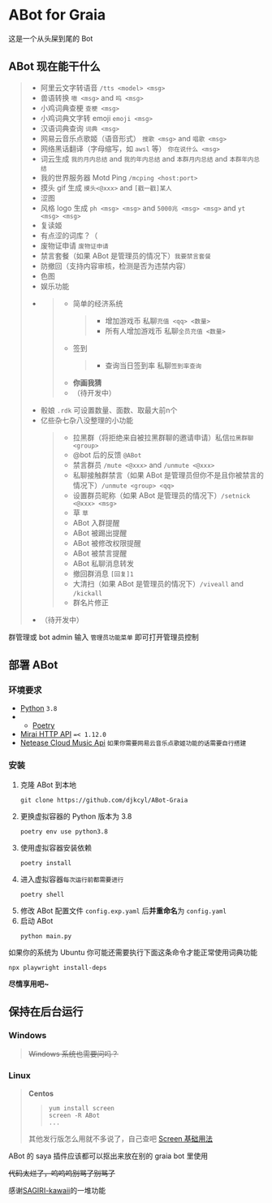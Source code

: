 # ABot for Graia

这是一个从头屎到尾的 Bot

## ABot 现在能干什么

> - 阿里云文字转语音 `/tts <model> <msg>`
> - 兽语转换 `嗷 <msg>` and `呜 <msg>`
> - 小鸡词典查梗 `查梗 <msg>`
> - 小鸡词典文字转 emoji `emoji <msg>`
> - 汉语词典查询 `词典 <msg>`
> - 网易云音乐点歌姬（语音形式） `搜歌 <msg>` and `唱歌 <msg>`
> - 网络黑话翻译（字母缩写，如 `awsl` 等） `你在说什么 <msg>`
> - 词云生成 `我的月内总结` and `我的年内总结` and `本群月内总结` and `本群年内总结`
> - 我的世界服务器 Motd Ping `/mcping <host:port>`
> - 摸头 gif 生成 `摸头<@xxx>` and `[戳一戳]某人`
> - 涩图
> - 风格 logo 生成 `ph <msg> <msg>` and `5000兆 <msg> <msg>` and `yt <msg> <msg>`
> - 复读姬
> - 有点涩的词库？（
> - 废物证申请 `废物证申请`
> - 禁言套餐（如果 ABot 是管理员的情况下）`我要禁言套餐`
> - 防撤回（支持内容审核，检测是否为违禁内容）
> - 色图
> - 娱乐功能
> - > - 简单的经济系统
>   >   > - 增加游戏币 私聊`充值 <qq> <数量>`
>   >   > - 所有人增加游戏币 私聊`全员充值 <数量>`
>   > - 签到
>   >   > - 查询当日签到率 私聊`签到率查询`
>   > - **你画我猜**
>   > - （待开发中）
> - 骰娘 `.rdk` 可设置数量、面数、取最大前n个
> - 亿些杂七杂八没整理的小功能
>   > - 拉黑群（将拒绝来自被拉黑群聊的邀请申请）私信`拉黑群聊 <group>`
>   > - @bot 后的反馈 `@ABot`
>   > - 禁言群员 `/mute <@xxx>` and `/unmute <@xxx>`
>   > - 私聊接触群禁言（如果 ABot 是管理员但你不是且你被禁言的情况下）`/unmute <group> <qq>`
>   > - 设置群员昵称（如果 ABot 是管理员的情况下）`/setnick <@xxx> <msg>`
>   > - 草 `草`
>   > - ABot 入群提醒
>   > - ABot 被踢出提醒
>   > - ABot 被修改权限提醒
>   > - ABot 被禁言提醒
>   > - ABot 私聊消息转发
>   > - 撤回群消息 `[回复]1`
>   > - 大清扫（如果 ABot 是管理员的情况下）`/viveall` and `/kickall`
>   > - 群名片修正
> - （待开发中）

群管理或 bot admin 输入 `管理员功能菜单` 即可打开管理员控制

## 部署 ABot

### 环境要求

- [Python](https://www.python.org/) `3.8`
- - [Poetry](https://python-poetry.org/)
- [Mirai HTTP API](https://github.com/project-mirai/mirai-api-http) `=< 1.12.0`
- [Netease Cloud Music Api](https://github.com/Binaryify/NeteaseCloudMusicApi) `如果你需要网易云音乐点歌姬功能的话需要自行搭建`

### 安装

1. 克隆 ABot 到本地
   ```shell
   git clone https://github.com/djkcyl/ABot-Graia
   ```
2. 更换虚拟容器的 Python 版本为 3.8
   ```shell
   poetry env use python3.8
   ```
3. 使用虚拟容器安装依赖
   ```shell
   poetry install
   ```
4. 进入虚拟容器`每次运行前都需要进行`
   ```shell
   poetry shell
   ```
5. 修改 ABot 配置文件 `config.exp.yaml` 后**并重命名**为 `config.yaml`
6. 启动 ABot
   ```shell
   python main.py
   ```

如果你的系统为 Ubuntu 你可能还需要执行下面这条命令才能正常使用词典功能
```shell
npx playwright install-deps 
```

**尽情享用吧~**

## 保持在后台运行

### **Windows**

> ~~Windows 系统也需要问吗？~~

### **Linux**
> **Centos**
> > ```shell
> > yum install screen
> > screen -R ABot
> > ...
> > ```
> 其他发行版怎么用就不多说了，自己查吧
> [Screen 基础用法](https://www.runoob.com/linux/linux-comm-screen.html)


ABot 的 saya 插件应该都可以抠出来放在别的 graia bot 里使用

~~代码太烂了，呜呜呜别骂了别骂了~~

感谢[SAGIRI-kawaii](https://github.com/SAGIRI-kawaii)的一堆功能

